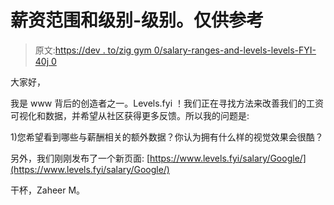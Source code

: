 # 薪资范围和级别-级别。仅供参考

> 原文:[https://dev . to/zig gym 0/salary-ranges-and-levels-levels-FYI-40j 0](https://dev.to/ziggym0/salary-ranges-and-levels-levels-fyi-40j0)

大家好，

我是 www 背后的创造者之一。Levels.fyi ！我们正在寻找方法来改善我们的工资可视化和数据，并希望从社区获得更多反馈。所以我的问题是:

1)您希望看到哪些与薪酬相关的额外数据？你认为拥有什么样的视觉效果会很酷？

另外，我们刚刚发布了一个新页面:
[https://www.levels.fyi/salary/Google/](https://www.levels.fyi/salary/Google/)

干杯，Zaheer M。